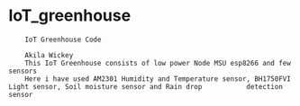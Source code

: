 # IoT_greenhouse

        IoT Greenhouse Code
        
        Akila Wickey 
        This IoT Greenhouse consists of low power Node MSU esp8266 and few sensors
        Here i have used AM2301 Humidity and Temperature sensor, BH1750FVI Light sensor, Soil moisture sensor and Rain drop           detection sensor     
